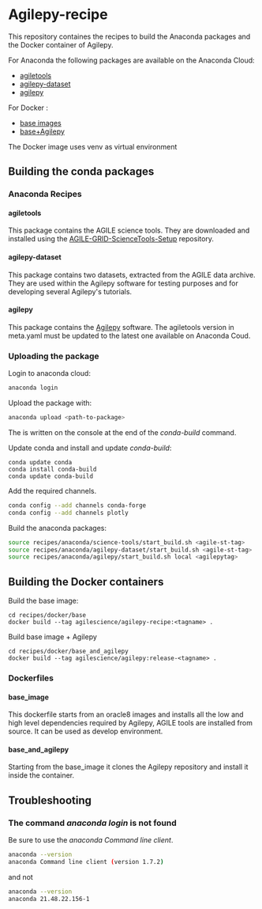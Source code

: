 # Agilepy-recipe
This repository containes the recipes to build the Anaconda packages and the Docker container of Agilepy.

For Anaconda the following packages are available on the Anaconda Cloud:
* [agiletools](https://anaconda.org/agilescience/agiletools)
* [agilepy-dataset](https://anaconda.org/agilescience/agilepy-dataset)
* [agilepy](https://anaconda.org/agilescience/agilepy)


For Docker :
* [base images](https://hub.docker.com/repository/docker/agilescience/agilepy-recipe)
* [base+Agilepy](https://hub.docker.com/repository/docker/agilescience/agilepy)

The Docker image uses venv as virtual environment

## Building the conda packages

### Anaconda Recipes
#### agiletools

This package contains the AGILE science tools. They are downloaded and installed using the [AGILE-GRID-ScienceTools-Setup](https://github.com/AGILESCIENCE/AGILE-GRID-ScienceTools-Setup) repository.
#### agilepy-dataset

This package contains two datasets, extracted from the AGILE data archive. They are used within the Agilepy software for testing purposes and for developing several Agilepy's tutorials.    
#### agilepy

This package contains the [Agilepy](https://github.com/AGILESCIENCE/Agilepy) software. The agiletools version in meta.yaml must be updated to the latest one available on Anaconda Coud.

### Uploading the package
Login to anaconda cloud:
```bash
anaconda login
```
Upload the package with:
```bash
anaconda upload <path-to-package>
```
The *<path-to-package>* is written on the console at the end of the *conda-build* command.

Update conda and install and update *conda-build*:
```
conda update conda
conda install conda-build
conda update conda-build
```
Add the required channels.
```bash
conda config --add channels conda-forge
conda config --add channels plotly
```

Build the anaconda packages:
```bash
source recipes/anaconda/science-tools/start_build.sh <agile-st-tag>
source recipes/anaconda/agilepy-dataset/start_build.sh <agile-st-tag>
source recipes/anaconda/agilepy/start_build.sh local <agilepytag>
```

## Building the Docker containers


Build the base image:
```
cd recipes/docker/base
docker build --tag agilescience/agilepy-recipe:<tagname> .
```

Build base image + Agilepy
```
cd recipes/docker/base_and_agilepy
docker build --tag agilescience/agilepy:release-<tagname> .
```

### Dockerfiles
#### base_image
This dockerfile starts from an oracle8 images and installs all the low and high level dependencies required by Agilepy, AGILE tools are installed from source. It can be used as develop environment.
#### base_and_agilepy
Starting from the base_image it clones the Agilepy repository and install it inside the container.

## Troubleshooting

### The command *anaconda login* is not found
Be sure to use the *anaconda Command line client*.
```bash
anaconda --version
anaconda Command line client (version 1.7.2)
```
and not
```bash
anaconda --version
anaconda 21.48.22.156-1
```

